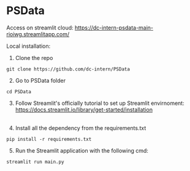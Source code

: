 # PSData

Access on streamlit cloud: https://dc-intern-psdata-main-rioiwg.streamlitapp.com/

Local installation:


1. Clone the repo
```
git clone https://github.com/dc-intern/PSData
```


2. Go to PSData folder
```
cd PSData
```


3. Follow Streamlit's officially tutorial to set up Streamlit envirnoment: https://docs.streamlit.io/library/get-started/installation
<br/><br/>

4. Install all the dependency from the requirements.txt
```
pip install -r requirements.txt
```


5. Run the Streamlit application with the following cmd:
```
streamlit run main.py
```
